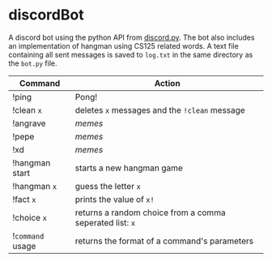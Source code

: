 # discordBot
A discord bot using the python API from [discord.py](https://github.com/Rapptz/discord.py). The bot also includes an implementation of hangman using CS125 related words. A text file containing all sent messages is saved to `log.txt` in the same directory as the `bot.py` file.

| Command | Action |
| ---- | --------- |
| !ping | Pong! |
| !clean `x` | deletes `x` messages and the `!clean` message
| !angrave | *memes* |
| !pepe | *memes* |
| !xd | *memes* |
| !hangman start | starts a new hangman game |
| !hangman `x` | guess the letter `x` |
| !fact `x` | prints the value of `x!` |
| !choice `x` | returns a random choice from a comma seperated list: `x` |
| !`command` usage | returns the format of a command's parameters |
